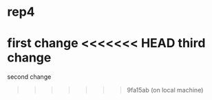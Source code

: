 # rep4
first change
<<<<<<< HEAD
third change
=======
second change
>>>>>>> 9fa15ab (on local machine)
